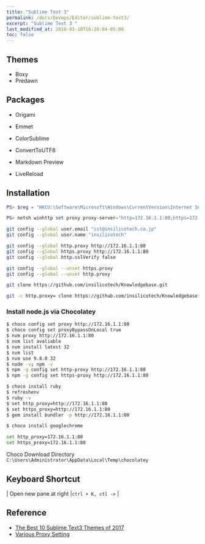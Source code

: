 ```yaml
---
title: "Sublime Text 3"
permalink: /docs/Devops/Editor/sublime-text3/
excerpt: "Sublime Text 3 "
last_modified_at: 2018-03-10T16:28:04-05:00
toc: false
---
```



## Themes

* Boxy
* Predawn

## Packages

* Origami

* Emmet
* ColorSublime

* ConvertToUTF8

* Markdown Preview
* LiveReload

## Installation

```powershell
PS> $reg = "HKCU:\Software\Microsoft\Windows\CurrentVersion\Internet Settings"

PS> netsh winhttp set proxy proxy-server="http=172.16.1.1:80;https=172.16.1.1:80" bypass-list="192.168.103.*;157.112.176.24;192.30.255.113;192.30.255.112;104.25.15.31;<local>" | Out-Null

```

```bash
git config --global user.email "ist@insilicotech.co.jp"
git config --global user.name "insilicotech"

git config --global http.proxy http://172.16.1.1:80
git config --global https.proxy http://172.16.1.1:80
git config --global http.sslVerify false

git config --global --unset https.proxy
git config --global --unset http.proxy

git clone https://github.com/insilicotech/Knowledgebase.git

git -c http.proxy= clone https://github.com/insilicotech/Knowledgebase.git
```

### Install node.js via Chocolatey

```bash
$ choco config set proxy http://172.16.1.1:80
$ choco config set proxyBypassOnLocal true 
$ nvm proxy http://172.16.1.1:80
$ nvm list avaliable
$ nvm install latest 32
$ nvm list
$ nvm use 9.8.0 32 
$ node -v; npm -v
$ npm -g config set http-proxy http://172.16.1.1:80
$ npm -g config set https-proxy http://172.16.1.1:80

$ choco install ruby
$ refreshenv
$ ruby -v
$ set http_proxy=http://172.16.1.1:80
$ set https_proxy=http://172.16.1.1:80
$ gem install bundler -p http://172.16.1.1:80

$ choco install googlechrome

set http_proxy=172.16.1.1:80
set https_proxy=172.16.1.1:80
```

Choco Download Directory
`C:\Users\Administrator\AppData\Local\Temp\chocolatey`

## Keyboard Shortcut


| Open new pane at right |`ctrl + K, ctl ->`  |


## Reference

* [The Best 10 Sublime Text3 Themes of 2017](https://scotch.io/@Viclotana/the-10-best-sublime-text-3-themes-of-2017)
* [Various Proxy Setting](http://dac01.sakura.ne.jp/howto/security/proxy_settings.html)


